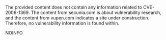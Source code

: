 The provided content does not contain any information related to CVE-2006-1369. The content from secunia.com is about vulnerability research, and the content from vupen.com indicates a site under construction. Therefore, no vulnerability information is found within.

NOINFO
